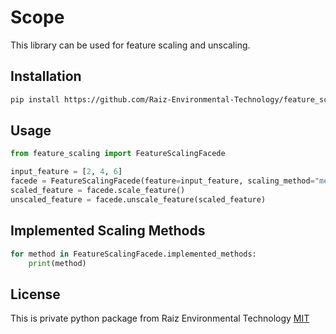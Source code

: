 # Scope

This library can be used for feature scaling and unscaling.

## Installation

```bash
pip install https://github.com/Raiz-Environmental-Technology/feature_scaling
```

## Usage

```python
from feature_scaling import FeatureScalingFacede

input_feature = [2, 4, 6]
facede = FeatureScalingFacede(feature=input_feature, scaling_method="mean_normalization")
scaled_feature = facede.scale_feature()
unscaled_feature = facede.unscale_feature(scaled_feature)

```

## Implemented Scaling Methods
```python
for method in FeatureScalingFacede.implemented_methods:
    print(method)
```

## License
This is private python package from Raiz Environmental Technology
[MIT](https://github.com/Raiz-Environmental-Technology/feature_scaling/blob/master/LICENSE)